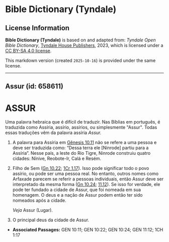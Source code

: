 # Bible Dictionary (Tyndale)

## License Information

**Bible Dictionary (Tyndale)** is based on and adapted from: _Tyndale Open Bible Dictionary_, [Tyndale House Publishers](https://tyndaleopenresources.com/), 2023, which is licensed under a [CC BY-SA 4.0 license](https://creativecommons.org/licenses/by-sa/4.0/legalcode.en).

This markdown version (created `2025-10-16`) is provided under the same license.



--------------------------------

## Assur (id: 658611)

ASSUR
=====

Uma palavra hebraica que é difícil de traduzir. Nas Bíblias em português, é traduzida como Assíria, assírio, assírios, ou simplesmente "Assur". Todas essas traduções vêm da palavra assíria *Assur.*

1. A palavra para Assíria em [Gênesis 10\.11](https://ref.ly/Gen10:11) não se refere a uma pessoa e deve ser traduzida como: “Dessa terra ele \[Ninrode] partiu para a Assíria”. Nesse país, a leste do Rio Tigre, Ninrode construiu quatro cidades: Nínive, Reobote\-Ir, Calá e Resém.
2. Filho de Sem ([Gn 10\.22](https://ref.ly/Gen10:22); [1Cr 1\.17](https://ref.ly/1Chr1:17)). Isso pode significar todo o povo assírio, ou pode ser uma pessoa real. No entanto, outros nomes como Arfaxade parecem se referir a pessoas individuais, então Assur deve ser interpretado da mesma forma ([Gn 10\.24](https://ref.ly/Gen10:24); [11\.12](https://ref.ly/Gen11:12)). Se isso for verdade, ele pode ter fundado a cidade de Assur, que foi nomeada em sua homenagem. O deus e a nação de Assur podem então ter sido nomeados após a cidade.

    *Veja* Assur (Lugar).

3. O principal deus da cidade de Assur.

* **Associated Passages:** GEN 10:11; GEN 10:22; GEN 10:24; GEN 11:12; 1CH 1:17

